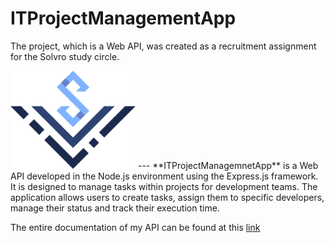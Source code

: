 # ITProjectManagementApp

The project, which is a Web API, was created as a recruitment assignment for the Solvro study circle.

<img src="https://github.com/Skiperpol/ITProjectManagementApp/blob/main/logo_solvro.png" width="200">
---
**ITProjectManagemnetApp** is a Web API developed in the Node.js environment using the Express.js framework. It is designed to manage tasks within projects for development teams. The application allows users to create tasks, assign them to specific developers, manage their status and track their execution time.

The entire documentation of my API can be found at this [link]

[link]: https://documenter.getpostman.com/view/33994095/2sA3Bj9u4L

